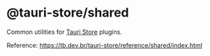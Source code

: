 # @tauri-store/shared

Common utilities for [Tauri Store](https://tb.dev.br/tauri-store/) plugins.

Reference: https://tb.dev.br/tauri-store/reference/shared/index.html
